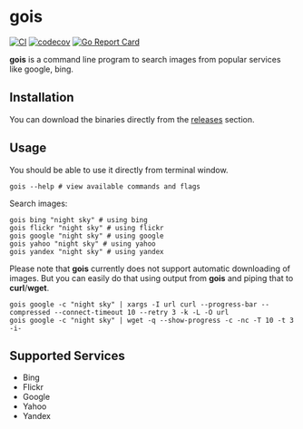 # gois

[![CI](https://github.com/mehq/gois/actions/workflows/test.yml/badge.svg?branch=master)](https://github.com/mehq/gois/actions/workflows/test.yml)
[![codecov](https://codecov.io/gh/mehq/gois/branch/master/graph/badge.svg)](https://codecov.io/gh/mehq/gois)
[![Go Report Card](https://goreportcard.com/badge/github.com/mehq/gois)](https://goreportcard.com/report/github.com/mehq/gois)

**gois** is a command line program to search images from popular services like google, bing.

## Installation

You can download the binaries directly from the [releases](https://github.com/mehq/gois/releases) section.

## Usage

You should be able to use it directly from terminal window.

```shell
gois --help # view available commands and flags
```

Search images:

```shell
gois bing "night sky" # using bing
gois flickr "night sky" # using flickr
gois google "night sky" # using google
gois yahoo "night sky" # using yahoo
gois yandex "night sky" # using yandex
```

Please note that **gois** currently does not support automatic downloading of images. But you can easily do that using output from **gois** and piping that to **curl**/**wget**.

```shell
gois google -c "night sky" | xargs -I url curl --progress-bar --compressed --connect-timeout 10 --retry 3 -k -L -O url
gois google -c "night sky" | wget -q --show-progress -c -nc -T 10 -t 3 -i-
```

## Supported Services

  * Bing
  * Flickr
  * Google
  * Yahoo
  * Yandex
